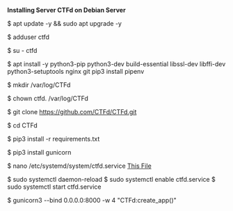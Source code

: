 **Installing Server CTFd on Debian Server**

$ apt update -y && sudo apt upgrade -y

$ adduser ctfd

$ su - ctfd

$ apt install -y python3-pip python3-dev build-essential libssl-dev libffi-dev python3-setuptools nginx git
pip3 install pipenv

$ mkdir /var/log/CTFd

$ chown ctfd. /var/log/CTFd

$ git clone https://github.com/CTFd/CTFd.git

$ cd CTFd

$ pip3 install -r requirements.txt

$ pip3 install gunicorn

$ nano /etc/systemd/system/ctfd.service
[This File](https://github.com/Cpixiee/CTFd_platform/blob/main/this_file.md)

$ sudo systemctl daemon-reload
$ sudo systemctl enable ctfd.service
$ sudo systemctl start ctfd.service

$ gunicorn3 --bind 0.0.0.0:8000 -w 4 "CTFd:create_app()"
